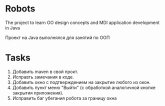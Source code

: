 # Robots
The project to learn OO design concepts and MDI application development in Java

Проект на Java выполнялся для занятий по ООП 

# Tasks 
1. Добавить maven в свой прокт. 
2. Исправть замечания в коде.
3. Добавить окно с подтверждением на закрытие любого из окон.
4. Добавить пункт меню "Выйти" (с обработкой аналогичной кнопке закрытия приложения).
5. Исправить баг убегания робота за границу окна


